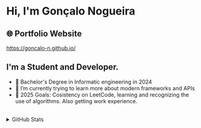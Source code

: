 # Hi, I'm Gonçalo Nogueira

## 🌐 Portfolio Website 

 https://goncalo-n.github.io/ 
## I'm a Student and Developer.
- 🔭 Bachelor's Degree in Informatic engineering in 2024
- 🌱 I’m currently trying to learn more about modern frameworks and APIs
- 🥅 2025 Goals: Cosistency on LeetCode, learning and recognizing the use of algorithms. Also getting work experience.
<br>
<details>
  <summary>GitHub Stats</summary>
  <br>
<img align="left" alt="Goncalo-N's GitHub Stats" src="https://github-readme-stats.vercel.app/api?username=Goncalo-N&show_icons=true&theme=radical"/>
<img align="left" alt="Goncalo-N's GitHub Language Stats" src="https://github-readme-stats.vercel.app/api/top-langs/?username=Goncalo-N&layout=compact&theme=radical"/>
  </details
